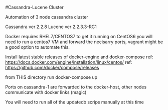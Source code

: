 #Cassandra-Lucene Cluster

Automation of 3 node cassandra cluster


Cassandra ver 2.2.8
Lucene ver  2.2.3.3-RC1

Docker requires RHEL7/CENTOS7 to get it running on CentOS6 you will need to run a centos7 VM and forward the necisarry ports, vagrant might be a good option to automate this.

Install latest stable releases of docker-engine and docker-compose
ref: https://docs.docker.com/engine/installation/linux/centos/
ref: https://github.com/docker/compose/releases

from THIS directory run docker-compose up

Ports on cassandra-1 are forwarded to the docker-host, other nodes communicate with docker links (magic)

You will need to run all of the updatedb scrips manually at this time


